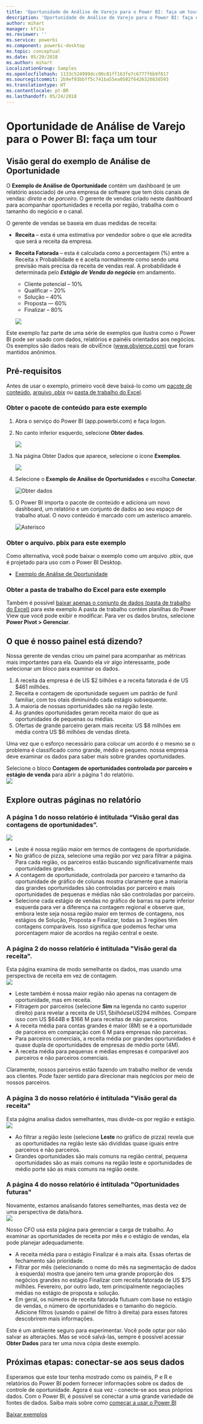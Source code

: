 ```yaml
---
title: 'Oportunidade de Análise de Varejo para o Power BI: faça um tour'
description: 'Oportunidade de Análise de Varejo para o Power BI: faça um tour'
author: mihart
manager: kfile
ms.reviewer: ''
ms.service: powerbi
ms.component: powerbi-desktop
ms.topic: conceptual
ms.date: 05/20/2018
ms.author: mihart
LocalizationGroup: Samples
ms.openlocfilehash: 1133c524999dcc00c81ff163fe7c6777f6b9f817
ms.sourcegitcommit: 2b9ef93bbff5c741ba55ea0502f642632683d593
ms.translationtype: HT
ms.contentlocale: pt-BR
ms.lasthandoff: 05/24/2018
---
```

# <a name="opportunity-analysis-sample-for-power-bi-take-a-tour"></a>Oportunidade de Análise de Varejo para o Power BI: faça um tour

## <a name="overview-of-the-opportunity-analysis-sample"></a>Visão geral do exemplo de Análise de Oportunidade
O **Exemplo de Análise de Oportunidade** contém um dashboard (e um relatório associado) de uma empresa de software que tem dois canais de vendas: *direta* e de *parceiro*. O gerente de vendas criado neste dashboard para acompanhar oportunidades e receita por região, trabalha com o tamanho do negócio e o canal.

O gerente de vendas se baseia em duas medidas de receita:

* **Receita** – esta é uma estimativa por vendedor sobre o que ele acredita que será a receita da empresa.
* **Receita Fatorada** – esta é calculada como a porcentagem (%) entre a Receita x Probabilidade e é aceita normalmente como sendo uma previsão mais precisa da receita de vendas real. A probabilidade é determinada pelo ***Estágio de Venda do negócio*** em andamento.
  * Cliente potencial – 10%  
  * Qualificar – 20%  
  * Solução – 40%  
  * Proposta — 60%  
  * Finalizar – 80%

  ![](media/sample-opportunity-analysis/opportunity1.png)

Este exemplo faz parte de uma série de exemplos que ilustra como o Power BI pode ser usado com dados, relatórios e painéis orientados aos negócios. Os exemplos são dados reais de obviEnce ([www.obvience.com)](http://www.obvience.com/) que foram mantidos anônimos.

## <a name="prerequisites"></a>Pré-requisitos

 Antes de usar o exemplo, primeiro você deve baixá-lo como um [pacote de conteúdo](https://docs.microsoft.com/en-us/power-bi/sample-opportunity-analysis#get-the-content-pack-for-this-sample), [arquivo .pbix](http://download.microsoft.com/download/9/1/5/915ABCFA-7125-4D85-A7BD-05645BD95BD8/Opportunity-Analysis-Sample-PBIX.pbix) ou [pasta de trabalho do Excel](http://go.microsoft.com/fwlink/?LinkId=529782).

### <a name="get-the-content-pack-for-this-sample"></a>Obter o pacote de conteúdo para este exemplo

1. Abra o serviço do Power BI (app.powerbi.com) e faça logon.
2. No canto inferior esquerdo, selecione **Obter dados**.
   
    ![](media/sample-datasets/power-bi-get-data.png)
3. Na página Obter Dados que aparece, selecione o ícone **Exemplos**.
   
   ![](media/sample-datasets/power-bi-samples-icon.png)
4. Selecione o **Exemplo de Análise de Oportunidades** e escolha **Conectar**.  
  
   ![Obter dados](media/sample-opportunity-analysis/opportunity-connect.png)
   
5. O Power BI importa o pacote de conteúdo e adiciona um novo dashboard, um relatório e um conjunto de dados ao seu espaço de trabalho atual. O novo conteúdo é marcado com um asterisco amarelo. 
   
   ![Asterisco](media/sample-opportunity-analysis/opportunity-asterisk.png)
  
### <a name="get-the-pbix-file-for-this-sample"></a>Obter o arquivo. pbix para este exemplo

Como alternativa, você pode baixar o exemplo como um arquivo .pbix, que é projetado para uso com o Power BI Desktop. 

 * [Exemplo de Análise de Oportunidade](http://download.microsoft.com/download/9/1/5/915ABCFA-7125-4D85-A7BD-05645BD95BD8/Opportunity%20Analysis%20Sample%20PBIX.pbix)

### <a name="get-the-excel-workbook-for-this-sample"></a>Obter a pasta de trabalho do Excel para este exemplo
Também é possível [baixar apenas o conjunto de dados (pasta de trabalho do Excel)](http://go.microsoft.com/fwlink/?LinkId=529782) para este exemplo A pasta de trabalho contém planilhas do Power View que você pode exibir e modificar. Para ver os dados brutos, selecione **Power Pivot > Gerenciar**.


## <a name="what-is-our-dashboard-telling-us"></a>O que é nosso painel está dizendo?
Nossa gerente de vendas criou um painel para acompanhar as métricas mais importantes para ela. Quando ela vir algo interessante, pode selecionar um bloco para examinar os dados.

1. A receita da empresa é de US $2 bilhões e a receita fatorada é de US $461 milhões.
2. Receita e contagem de oportunidade seguem um padrão de funil familiar, com tos otais diminuindo cada estágio subsequente.
3. A maioria de nossas oportunidades são na região leste.
4. As grandes oportunidades geram receita maior do que as oportunidades de pequenas ou médias.
5. Ofertas de grande parceiro geram mais receita: US $8 milhões em média contra US $6 milhões de vendas direta.

Uma vez que o esforço necessário para colocar um acordo é o mesmo se o problema é classificado como grande, médio e pequeno. nossa empresa deve examinar os dados para saber mais sobre grandes oportunidades.

Selecione o bloco **Contagem de oportunidades controlada por parceiro e estágio de venda** para abrir a página 1 do relatório.  
![](media/sample-opportunity-analysis/opportunity2.png)

## <a name="explore-the-pages-in-the-report"></a>Explore outras páginas no relatório
### <a name="page-1-of-our-report-is-titled-opportunity-count-overview"></a>A página 1 do nosso relatório é intitulada “Visão geral das contagens de oportunidades”.
![](media/sample-opportunity-analysis/opportunity3.png)

* Leste é nossa região maior em termos de contagens de oportunidade.  
* No gráfico de pizza, selecione uma região por vez para filtrar a página. Para cada região, os parceiros estão buscando significativamente mais oportunidades grandes.   
* A contagem de oportunidade, controlada por parceiro e tamanho da oportunidade de gráfico de colunas mostra claramente que a maioria das grandes oportunidades são controladas por parceiro e mais oportunidades de pequenas e médias não são controladas por parceiro.
* Selecione cada estágio de vendas no gráfico de barras na parte inferior esquerda para ver a diferença na contagem regional e observe que, embora leste seja nossa região maior em termos de contagens, nos estágios de Solução, Proposta e Finalizar, todas as 3 regiões têm contagens comparáveis. Isso significa que podemos fechar uma porcentagem maior de acordos na região central e oeste.

### <a name="page-2-of-our-report-is-titled-revenue-overview"></a>A página 2 do nosso relatório é intitulada "Visão geral da receita".
Esta página examina de modo semelhante os dados, mas usando uma perspectiva de receita em vez de contagem.  
![](media/sample-opportunity-analysis/opportunity4.png)

* Leste também é nossa maior região não apenas na contagem de oportunidade, mas em receita.  
* Filtragem por parceiros (selecione **Sim** na legenda no canto superior direito) para revelar a receita de US$1,5 bilhões e US$294 milhões. Compare isso com US $644B e $166 M para receitas de não parceiros.  
* A receita média para contas grandes é maior (8M) se é a oportunidade de parceiros em comparação com 6 M para empresas não parceiras.  
* Para parceiros comerciais, a receita média por grandes oportunidades é quase dupla de oportunidades de empresas de médio porte (4M).  
* A receita média para pequenas e médias empresas é comparável aos parceiros e não parceiros comerciais.   

Claramente, nossos parceiros estão fazendo um trabalho melhor de venda aos clientes.  Pode fazer sentido para direcionar mais negócios por meio de nossos parceiros.

### <a name="page-3-of-our-report-is-titled-region-stage-counts"></a>A página 3 do nosso relatório é intitulada "Visão geral da receita"
Esta página analisa dados semelhantes, mas divide-os por região e estágio.  
![](media/sample-opportunity-analysis/opportunity5.png)

* Ao filtrar a região leste (selecione **Leste** no gráfico de pizza) revela que as oportunidades na região leste são divididas quase iguais entre parceiros e não parceiros.
* Grandes oportunidades são mais comuns na região central, pequena oportunidades são as mais comuns na região leste e oportunidades de médio porte são as mais comuns na região oeste.

### <a name="page-4-of-our-report-is-titled-upcoming-opportunities"></a>A página 4 do nosso relatório é intitulada "Oportunidades futuras"
Novamente, estamos analisando fatores semelhantes, mas desta vez de uma perspectiva de data/hora.  
![](media/sample-opportunity-analysis/opportunity6.png)

Nosso CFO usa esta página para gerenciar a carga de trabalho. Ao examinar as oportunidades de receita por mês e o estágio de vendas, ela pode planejar adequadamente.

* A receita média para o estágio Finalizar é a mais alta. Essas ofertas de fechamento são prioridade.
* Filtrar por mês (selecionando o nome do mês na segmentação de dados à esquerda) mostra que janeiro tem uma grande proporção dos negócios grandes no estágio Finalizar com receita fatorada de US $75 milhões. Fevereiro, por outro lado, tem principalmente negociações médias no estágio de proposta e solução.
* Em geral, os números de receita fatorada flutuam com base no estágio de vendas, o número de oportunidades e o tamanho do negócio. Adicione filtros (usando o painel de filtro à direita) para esses fatores descobrirem mais informações.

Este é um ambiente seguro para experimentar. Você pode optar por não salvar as alterações. Mas se você salvá-las, sempre é possível acessar **Obter Dados** para ter uma nova cópia deste exemplo.

## <a name="next-steps-connect-to-your-data"></a>Próximas etapas: conectar-se aos seus dados
Esperamos que este tour tenha mostrado como os painéis, P e R e relatórios do Power BI podem fornecer informações sobre os dados de controle de oportunidade. Agora é sua vez - conecte-se aos seus próprios dados. Com o Power BI, é possível se conectar a uma grande variedade de fontes de dados. Saiba mais sobre como [começar a usar o Power BI](service-get-started.md)

[Baixar exemplos](sample-datasets.md)  

